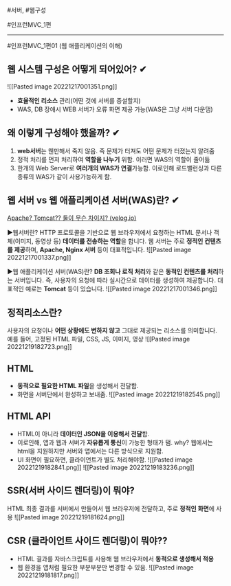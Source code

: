 #서버, #웹구성

#인프런MVC_1편

----
#인프런MVC_1편01 (웹 애플리케이션의 이해)

## 웹 시스템 구성은 어떻게 되어있어? ✔
![[Pasted image 20221217001351.png]]
- **효율적인 리소스** 관리(어떤 것에 서버를 증설할지)  
- WAS, DB 장애시 WEB 서버가 오류 화면 제공 가능(WAS은 그냥 서버 다운댐)  


## 왜 이렇게 구성해야 했을까? ✔
1) **web서버**는 웬만해서 죽지 않음. 즉 문제가 터져도 어떤 문제가 터졌는지 알려줌  
2) 정적 처리를 먼저 처리하여 **역할을 나누기** 위함. 이러면 WAS의 역할이 줄어듦
3) 한개의 Web Server로 **여러개의 WAS가 연결**가능함. 이로인해 로드밸런싱과 다른종류의 WAS가 같이 사용가능하게 함.


## 웹 서버 vs 웹 애플리케이션 서버(WAS)란? ✔
[Apache? Tomcat?? 둘이 무슨 차이지? (velog.io)](https://velog.io/@kdhyo/Apache-Tomcat-%EB%91%98%EC%9D%B4-%EB%AC%B4%EC%8A%A8-%EC%B0%A8%EC%9D%B4%EC%A7%80)

▶웹서버란? 
HTTP 프로토콜을 기반으로 웹 브라우저에서 요청하는 HTML 문서나 객체(이미지, 동영상 등) **데이터를 전송하는 역할**을 합니다. 웹 서버는 주로 **정적인 컨텐츠를 제공**하며, **Apache, Nginx 서버** 등이 대표적입니다.
![[Pasted image 20221217001337.png]]

▶웹 애플리케이션 서버(WAS)란? 
**DB 조회나 로직 처리**와 같은 **동적인 컨텐츠를 처리**하는 서버입니다. 즉, 사용자의 요청에 따라 실시간으로 데이터를 생성하여 제공합니다. 대표적인 예로는 **Tomcat** 등이 있습니다.
![[Pasted image 20221217001346.png]]


## 정적리소스란?
사용자의 요청이나 **어떤 상황에도 변하지 않고** 그대로 제공되는 리소스를 의미합니다.
예를 들어, 고정된 HTML 파일, CSS, JS, 이미지, 영상
![[Pasted image 20221219182723.png]]


## HTML
- **동적으로 필요한 HTML 파일**을 생성해서 전달함.
- 화면을 서버단에서 완성하고 보내줌.
![[Pasted image 20221219182545.png]]


## HTML API
- HTML이 아니라 **데이터인 JSON을 이용해서 전달**함.
- 이로인해, 앱과 웹과 서버가 **자유롭게 통신**이 가능한 형태가 됌.
	why? 웹에서는 html을 지원하지만 서버와 앱에서는 다른 방식으로 지원함.
- UI 화면이 필요하면, 클라이언트가 별도 처리해야함.
![[Pasted image 20221219182841.png]]
![[Pasted image 20221219183236.png]]


## SSR(서버 사이드 렌더링)이 뭐야?  
HTML 최종 결과를 서버에서 만들어서 웹 브라우저에 전달하고, 주로 **정적인 화면**에 사용
![[Pasted image 20221219181624.png]]

 
## CSR (클라이언트 사이드 렌더링)이 뭐야??  
- HTML 결과를 자바스크립트를 사용해 웹 브라우저에서 **동적으로 생성해서 적용**
- 웹 환경을 앱처럼 필요한 부분부분만 변경할 수 있음.
![[Pasted image 20221219181817.png]]
